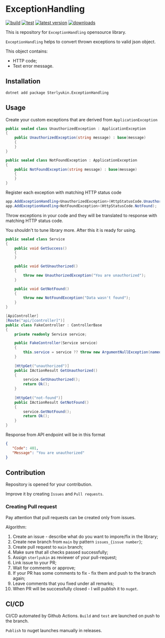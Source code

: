 # ExceptionHandling

[![build](https://github.com/sterlyukin/ExceptionHandling/actions/workflows/build.yml/badge.svg)](https://github.com/sterlyukin/ExceptionHandling/actions/workflows/build.yml)
[![test](https://github.com/sterlyukin/ExceptionHandling/actions/workflows/test.yml/badge.svg)](https://github.com/sterlyukin/ExceptionHandling/actions/workflows/test.yml)
[![latest version](https://img.shields.io/nuget/v/Sterlyukin.ExceptionHandling)](https://www.nuget.org/packages/Sterlyukin.ExceptionHandling)
[![downloads](https://img.shields.io/nuget/dt/Sterlyukin.ExceptionHandling)](https://www.nuget.org/packages/Sterlyukin.ExceptionHandling)

This is repository for `ExceptionHandling` opensource library.

`ExceptionHandling` helps to convert thrown exceptions to valid json object.

This object contains:
- HTTP code;
- Text error message.

## Installation

```
dotnet add package Sterlyukin.ExceptionHandling
```

## Usage

Create your custom exceptions that are derived from `ApplicationException`

```csharp
public sealed class UnauthorizedException : ApplicationException
{
    public UnauthorizedException(string message) : base(message)
    {
    }
}

public sealed class NotFoundException : ApplicationException
{
    public NotFoundException(string message) : base(message)
    {
    }
}
```

Register each exception with matching HTTP status code

```csharp
app.AddExceptionHandling<UnauthorizedException>(HttpStatusCode.Unauthorized);
app.AddExceptionHandling<NotFoundException>(HttpStatusCode.NotFound);
```

Throw exceptions in your code and they will be translated to response with matching HTTP status code.

You shouldn't to tune library more. After this it is ready for using.

```csharp
public sealed class Service
{
    public void GetSuccess()
    {
    }

    public void GetUnauthorized()
    {
        throw new UnauthorizedException("You are unauthorized");
    }

    public void GetNotFound()
    {
        throw new NotFoundException("Data wasn't found");
    }
}
```

```csharp
[ApiController]
[Route("api/[controller]")]
public class FakeController : ControllerBase
{
    private readonly Service service;

    public FakeController(Service service)
    {
        this.service = service ?? throw new ArgumentNullException(nameof(service));
    }
    
    [HttpGet("unauthorized")]
    public IActionResult GetUnauthorized()
    {
        service.GetUnauthorized();
        return Ok();
    }
    
    [HttpGet("not-found")]
    public IActionResult GetNotFound()
    {
        service.GetNotFound();
        return Ok();
    }
}
```

Response from API endpoint will be in this format

```json
{
   "Code": 401,
   "Message": "You are unauthorized"
}
```

## Contribution

Repository is opened for your contribution.

Improve it by creating `Issues` and `Pull requests`.

### Creating Pull request

Pay attention that pull requests can be created only from issues.

Algorithm:

1) Create an issue - describe what do you want to impore/fix in the library;
2) Create new branch from `main` by pattern `issues_{issue number}`;
3) Create pull request to `main` branch;
4) Make sure that all checks passed successfully;
5) Assign `sterlyukin` as reviewer of your pull-request;
6) Link issue to your PR;
7) Wait for comments or approve;
8) If your PR has some comments to fix - fix them and push to the branch again;
9) Leave comments that you fixed under all remarks;
10) When PR will be successfully closed - I will publish it to `nuget`.

## CI/CD

CI/CD automated by Github Actions.
`Build` and `test` are launched  on push to the branch.

`Publish` to nuget launches manually in releases.
